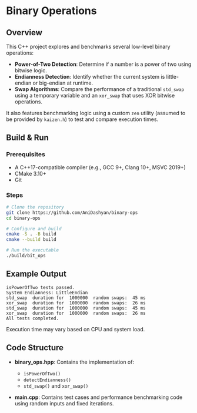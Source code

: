 # Binary Operations

## Overview

This C++ project explores and benchmarks several low-level binary operations:

- **Power-of-Two Detection**: Determine if a number is a power of two using bitwise logic.
- **Endianness Detection**: Identify whether the current system is little-endian or big-endian at runtime.
- **Swap Algorithms**: Compare the performance of a traditional `std_swap` using a temporary variable and an `xor_swap` that uses XOR bitwise operations.

It also features benchmarking logic using a custom `zen` utility (assumed to be provided by `kaizen.h`) to test and compare execution times.

## Build & Run

### Prerequisites
- A C++17-compatible compiler (e.g., GCC 9+, Clang 10+, MSVC 2019+)
- CMake 3.10+
- Git

### Steps

```bash
# Clone the repository
git clone https://github.com/AniDashyan/binary-ops
cd binary-ops
```

```bash
# Configure and build
cmake -S . -B build
cmake --build build
```

```bash 
# Run the executable
./build/bit_ops
```

## Example Output

```text
isPowerOfTwo tests passed. 
System Endianness: LittleEndian
std_swap  duration for  1000000  random swaps:  45 ms
xor_swap  duration for  1000000  random swaps:  26 ms
std_swap  duration for  1000000  random swaps:  45 ms
xor_swap  duration for  1000000  random swaps:  26 ms
All tests completed.
```
Execution time may vary based on CPU and system load.

## Code Structure

* **binary\_ops.hpp**: Contains the implementation of:

  * `isPowerOfTwo()`
  * `detectEndianness()`
  * `std_swap()` and `xor_swap()`

* **main.cpp**: Contains test cases and performance benchmarking code using random inputs and fixed iterations.
